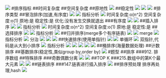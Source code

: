 ![](.z_01_算法_类别_排序_images/594b41e9.png)
#排序指标
##时间复杂度
##空间复杂度
##原地性
![](.z_01_算法_类别_排序_images/af30e4a6.png)
##稳定性
![](.z_01_算法_类别_排序_images/6285ac81.png)
![](.z_01_算法_类别_排序_images/33a6da55.png)
![](.z_01_算法_类别_排序_images/defc6dab.png)
#排序类型
##冒泡排序(加速,有序度)
![](.z_01_算法_类别_排序_images/1627357b.png)
![](.z_01_算法_类别_排序_images/fda1ed33.png)
指标分析
![](.z_01_算法_类别_排序_images/37c8a633.png)
时间复杂度:o(n^2)
空间复杂度:o(1)
原地:是
稳定性:是
优化:没有发生交换就退出
###有序度
![](.z_01_算法_类别_排序_images/aef45496.png)
![](.z_01_算法_类别_排序_images/6f17868e.png)
##插入排序
![](.z_01_算法_类别_排序_images/4578bfe0.png)
![](.z_01_算法_类别_排序_images/1f7eee80.png)
指标分析
![](.z_01_算法_类别_排序_images/93a5fb68.png)
时间复杂度:o(n^2)
空间复杂度:o(1)
原地:是
稳定性:是
##选择排序
![](.z_01_算法_类别_排序_images/ef261a52.png)
![](.z_01_算法_类别_排序_images/3990f4a4.png)
指标分析
![](.z_01_算法_类别_排序_images/5fa7d1bd.png)
##归并排序(merge多个有序链表)
![](.z_01_算法_类别_排序_images/f48e33e5.png)
![](.z_01_算法_类别_排序_images/3b5872a7.png)
merge
![](.z_01_算法_类别_排序_images/161f2522.png)
指标分析
![](.z_01_算法_类别_排序_images/67f5927a.png)
分治
![](.z_01_算法_类别_排序_images/a3d79538.png)
![](.z_01_算法_类别_排序_images/2d54e877.png)
![](.z_01_算法_类别_排序_images/0262a365.png)
##快速排序(使用单指针)
![](.z_01_算法_类别_排序_images/833ec5c1.png)
![](.z_01_算法_类别_排序_images/4817ba3a.png)
单循环
![](.z_01_算法_类别_排序_images/307cacb5.png)
双指针,代码是从大到小排序
![](.z_01_算法_类别_排序_images/8aca430b.png)
指标分析
![](.z_01_算法_类别_排序_images/37fa26bf.png)
![](.z_01_算法_类别_排序_images/f95308e6.png)
![](.z_01_算法_类别_排序_images/80c4e48f.png)
![](.z_01_算法_类别_排序_images/e0c422b1.png)
![](.z_01_算法_类别_排序_images/f4b4498f.png)
##桶排序(海量数据处理)
##计数排序
##基数排序(稳定性,类似group by,order by)
![](.z_01_算法_类别_排序_images/cbcf8794.png)
#题型
##排序
###912. 排序数组
[](https://leetcode-cn.com/problems/sort-an-array/)
##特殊排序
###奇数偶数分离
![](.z_01_算法_类别_排序_images/3326f3bc.png)
![](.z_01_算法_类别_排序_images/00e24561.png)
##TOP K
###215.数组中的第K个最大元素
[](https://leetcode-cn.com/problems/kth-largest-element-in-an-array/)
![](.z_01_算法_类别_排序_images/6d768ad8.png)
![](.z_01_算法_类别_排序_images/e46430a9.png)
##链表排序
###147.链表进行插入排序
[](https://leetcode-cn.com/problems/insertion-sort-list/)
![](.z_01_算法_类别_排序_images/3dc18645.png)
##排序预处理
排序再处理,hash
![](.z_01_算法_类别_排序_images/8a9c70f4.png)
